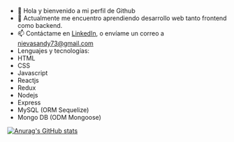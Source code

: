 - 👋 Hola y bienvenido a mi perfil de Github
- 🌱 Actualmente me encuentro aprendiendo desarrollo web tanto frontend como backend.
- 📫 Contáctame en [LinkedIn](https://www.linkedin.com/in/andy-nievas), o envíame un correo a nievasandy73@gmail.com
- Lenguajes y tecnologías:
- HTML
- CSS
- Javascript
- Reactjs
- Redux
- Nodejs
- Express
- MySQL (ORM Sequelize)
- Mongo DB (ODM Mongoose)

<!---
andynievas/andynievas is a ✨ special ✨ repository because its `README.md` (this file) appears on your GitHub profile.
You can click the Preview link to take a look at your changes.
--->

[![Anurag's GitHub stats](https://github-readme-stats.vercel.app/api?username=andynievas&show_icons=true&theme=radical)](https://github.com/anuraghazra/github-readme-stats)
